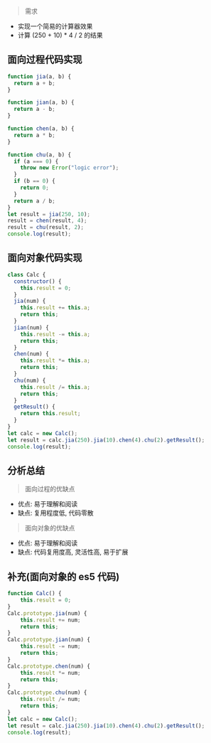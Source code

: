 > 需求

- 实现一个简易的计算器效果
- 计算 (250 + 10) \* 4 / 2 的结果

## 面向过程代码实现

```js
function jia(a, b) {
  return a + b;
}

function jian(a, b) {
  return a - b;
}

function chen(a, b) {
  return a * b;
}

function chu(a, b) {
  if (a === 0) {
    throw new Error("logic error");
  }
  if (b == 0) {
    return 0;
  }
  return a / b;
}
let result = jia(250, 10);
result = chen(result, 4);
result = chu(result, 2);
console.log(result);
```

## 面向对象代码实现

```js
class Calc {
  constructor() {
    this.result = 0;
  }
  jia(num) {
    this.result += this.a;
    return this;
  }
  jian(num) {
    this.result -= this.a;
    return this;
  }
  chen(num) {
    this.result *= this.a;
    return this;
  }
  chu(num) {
    this.result /= this.a;
    return this;
  }
  getResult() {
    return this.result;
  }
}
let calc = new Calc();
let result = calc.jia(250).jia(10).chen(4).chu(2).getResult();
console.log(result);
```

## 分析总结

> 面向过程的优缺点

- 优点: 易于理解和阅读
- 缺点: 复用程度低, 代码零散

> 面向对象的优缺点

- 优点: 易于理解和阅读
- 缺点: 代码复用度高, 灵活性高, 易于扩展

## 补充(面向对象的 es5 代码)

```js
function Calc() {
    this.result = 0;
}
Calc.prototype.jia(num) {
    this.result += num;
    return this;
}
Calc.prototype.jian(num) {
    this.result -= num;
    return this;
}
Calc.prototype.chen(num) {
    this.result *= num;
    return this;
}
Calc.prototype.chu(num) {
    this.result /= num;
    return this;
}
let calc = new Calc();
let result = calc.jia(250).jia(10).chen(4).chu(2).getResult();
console.log(result);
```

